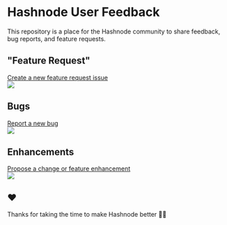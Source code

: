 # Hashnode User Feedback

This repository is a place for the Hashnode community to share feedback, bug reports, and feature requests. 

## "Feature Request"

[Create a new feature request issue](https://github.com/Hashnode/user-feedback/issues/new?assignees=&labels=&template=feature_request.md&title=)  
![](https://media.giphy.com/media/E0cyxhawhe9dm/200w_d.gif)

## Bugs

[Report a new bug](https://github.com/Hashnode/user-feedback/issues/new?assignees=&labels=bug&template=bug_report.md&title=)  
![](https://media.giphy.com/media/t7MWRoExDRF72/200w_d.gif)

## Enhancements

[Propose a change or feature enhancement](https://github.com/Hashnode/user-feedback/issues/new?assignees=&labels=enhancement&template=feature-enhancement.md&title=)  
![](https://media.giphy.com/media/nR4L10XlJcSeQ/giphy-downsized.gif)

## ❤️
Thanks for taking the time to make Hashnode better 🙌🍺
